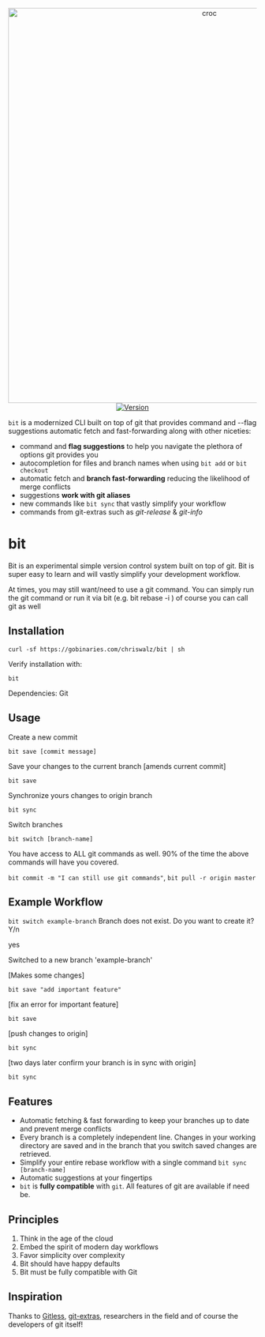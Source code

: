 
<p align="center">
<img
    src="https://user-images.githubusercontent.com/6971318/94226426-96309480-fec5-11ea-929f-34551c5356dd.png"
    width="800px" border="0" alt="croc">
<br>
<a href="https://github.com/chriswalz/bit/tags"><img src="https://img.shields.io/badge/version-v0.3.4-brightgreen.svg?style=flat-square" alt="Version"></a>
</p>

`bit` is a modernized CLI built on top of git that provides command and --flag suggestions automatic fetch and fast-forwarding along with other niceties:

- command and **flag suggestions** to help you navigate the plethora of options git provides you
- autocompletion for files and branch names when using `bit add` or `bit checkout`
- automatic fetch and **branch fast-forwarding** reducing the likelihood of merge conflicts 
- suggestions **work with git aliases**
- new commands like `bit sync` that vastly simplify your workflow 
- commands from git-extras such as *git-release* & *git-info*

# bit

Bit is an experimental simple version control system built on top of git. Bit is super easy to learn and will vastly simplify your development workflow. 

At times, you may still want/need to use a git command. You can simply run the git command or run it via bit (e.g. bit rebase -i <SHA>) of course you can call git as well 

## Installation


`curl -sf https://gobinaries.com/chriswalz/bit | sh`

Verify installation with:

`bit`

Dependencies: Git

## Usage 

Create a new commit

`bit save [commit message]`

Save your changes to the current branch [amends current commit]

`bit save` 

Synchronize yours changes to origin branch 

`bit sync`

Switch branches

`bit switch [branch-name]`

You have access to ALL git commands as well. 90% of the time the above commands will have you covered. 

`bit commit -m "I can still use git commands"`, `bit pull -r origin master`

## Example Workflow
`bit switch example-branch`
Branch does not exist. Do you want to create it? Y/n

yes

Switched to a new branch 'example-branch'

[Makes some changes]

`bit save "add important feature"`

[fix an error for important feature]

`bit save`

[push changes to origin]

`bit sync`

[two days later confirm your branch is in sync with origin]

`bit sync`




## Features

- Automatic fetching & fast forwarding to keep your branches up to date and prevent merge conflicts
- Every branch is a completely independent line. Changes in your working directory are saved and in the branch that you switch saved changes are retrieved.
- Simplify your entire rebase workflow with a single command `bit sync [branch-name]` 
- Automatic suggestions at your fingertips 
- `bit` is **fully compatible** with `git`. All features of git are available if need be.  


## Principles 

1. Think in the age of the cloud
1. Embed the spirit of modern day workflows
1. Favor simplicity over complexity 
1. Bit should have happy defaults
1. Bit must be fully compatible with Git

## Inspiration

Thanks to [Gitless](https://gitless.com/), [git-extras](https://github.com/tj/git-extras), researchers in the field and of course the developers of git itself! 
